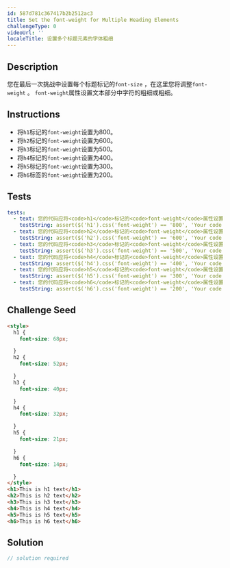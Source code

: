 ```yaml
---
id: 587d781c367417b2b2512ac3
title: Set the font-weight for Multiple Heading Elements
challengeType: 0
videoUrl: ''
localeTitle: 设置多个标题元素的字体粗细
---
```


## Description
<section id="description">您在最后一次挑战中设置每个标题标记的<code>font-size</code> ，在这里您将调整<code>font-weight</code> 。 <code>font-weight</code>属性设置文本部分中字符的粗细或粗细。 </section>

## Instructions
<section id="instructions"><ul><li>将<code>h1</code>标记的<code>font-weight</code>设置为800。 </li><li>将<code>h2</code>标记的<code>font-weight</code>设置为600。 </li><li>将<code>h3</code>标记的<code>font-weight</code>设置为500。 </li><li>将<code>h4</code>标记的<code>font-weight</code>设置为400。 </li><li>将<code>h5</code>标记的<code>font-weight</code>设置为300。 </li><li>将<code>h6</code>标签的<code>font-weight</code>设置为200。 </li></ul></section>

## Tests
<section id='tests'>

```yml
tests:
  - text: 您的代码应将<code>h1</code>标记的<code>font-weight</code>属性设置为800。
    testString: assert($('h1').css('font-weight') == '800', 'Your code should set the <code>font-weight</code> property for the <code>h1</code> tag to 800.');
  - text: 您的代码应将<code>h2</code>标记的<code>font-weight</code>属性设置为600。
    testString: assert($('h2').css('font-weight') == '600', 'Your code should set the <code>font-weight</code> property for the <code>h2</code> tag to 600.');
  - text: 您的代码应将<code>h3</code>标记的<code>font-weight</code>属性设置为500。
    testString: assert($('h3').css('font-weight') == '500', 'Your code should set the <code>font-weight</code> property for the <code>h3</code> tag to 500.');
  - text: 您的代码应将<code>h4</code>标记的<code>font-weight</code>属性设置为400。
    testString: assert($('h4').css('font-weight') == '400', 'Your code should set the <code>font-weight</code> property for the <code>h4</code> tag to 400.');
  - text: 您的代码应将<code>h5</code>标记的<code>font-weight</code>属性设置为300。
    testString: assert($('h5').css('font-weight') == '300', 'Your code should set the <code>font-weight</code> property for the <code>h5</code> tag to 300.');
  - text: 您的代码应将<code>h6</code>标记的<code>font-weight</code>属性设置为200。
    testString: assert($('h6').css('font-weight') == '200', 'Your code should set the <code>font-weight</code> property for the <code>h6</code> tag to 200.');

```

</section>

## Challenge Seed
<section id='challengeSeed'>

<div id='html-seed'>

```html
<style>
  h1 {
    font-size: 68px;

  }
  h2 {
    font-size: 52px;

  }
  h3 {
    font-size: 40px;

  }
  h4 {
    font-size: 32px;

  }
  h5 {
    font-size: 21px;

  }
  h6 {
    font-size: 14px;

  }
</style>
<h1>This is h1 text</h1>
<h2>This is h2 text</h2>
<h3>This is h3 text</h3>
<h4>This is h4 text</h4>
<h5>This is h5 text</h5>
<h6>This is h6 text</h6>

```

</div>



</section>

## Solution
<section id='solution'>

```js
// solution required
```
</section>
